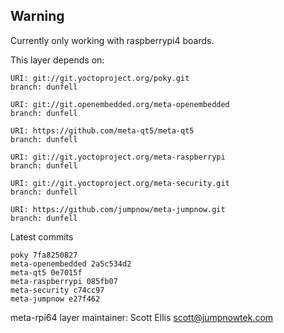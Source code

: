 ## Warning
Currently only working with raspberrypi4 boards.

This layer depends on:

    URI: git://git.yoctoproject.org/poky.git
    branch: dunfell

    URI: git://git.openembedded.org/meta-openembedded
    branch: dunfell

    URI: https://github.com/meta-qt5/meta-qt5
    branch: dunfell

    URI: git://git.yoctoproject.org/meta-raspberrypi
    branch: dunfell

    URI: git://git.yoctoproject.org/meta-security.git
    branch: dunfell

    URI: https://github.com/jumpnow/meta-jumpnow.git
    branch: dunfell

Latest commits

    poky 7fa8250827
    meta-openembedded 2a5c534d2
    meta-qt5 0e7015f
    meta-raspberrypi 085fb07
    meta-security c74cc97
    meta-jumpnow e27f462

meta-rpi64 layer maintainer: Scott Ellis <scott@jumpnowtek.com>
